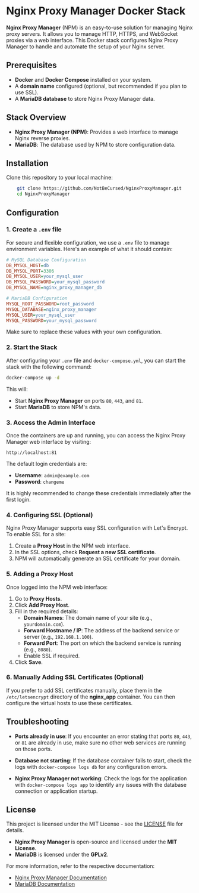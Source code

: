 # Nginx Proxy Manager Docker Stack

**Nginx Proxy Manager** (NPM) is an easy-to-use solution for managing Nginx proxy servers. It allows you to manage HTTP, HTTPS, and WebSocket proxies via a web interface. This Docker stack configures Nginx Proxy Manager to handle and automate the setup of your Nginx server.

## Prerequisites

- **Docker** and **Docker Compose** installed on your system.
- A **domain name** configured (optional, but recommended if you plan to use SSL).
- A **MariaDB database** to store Nginx Proxy Manager data.

## Stack Overview

- **Nginx Proxy Manager (NPM)**: Provides a web interface to manage Nginx reverse proxies.
- **MariaDB**: The database used by NPM to store configuration data.

## Installation 
Clone this repository to your local machine:

```bash
    git clone https://github.com/NotBeCursed/NginxProxyManager.git
    cd NginxProxyManager
```

## Configuration

### 1. Create a `.env` file

For secure and flexible configuration, we use a `.env` file to manage environment variables. Here's an example of what it should contain:

```ini
# MySQL Database Configuration
DB_MYSQL_HOST=db
DB_MYSQL_PORT=3306
DB_MYSQL_USER=your_mysql_user
DB_MYSQL_PASSWORD=your_mysql_password
DB_MYSQL_NAME=nginx_proxy_manager_db

# MariaDB Configuration
MYSQL_ROOT_PASSWORD=root_password
MYSQL_DATABASE=nginx_proxy_manager
MYSQL_USER=your_mysql_user
MYSQL_PASSWORD=your_mysql_password
```
Make sure to replace these values with your own configuration.

### 2. Start the Stack

After configuring your `.env` file and `docker-compose.yml`, you can start the stack with the following command:

```bash
docker-compose up -d
```

This will:

- Start **Nginx Proxy Manager** on ports `80`, `443`, and `81`.
- Start **MariaDB** to store NPM's data.

### 3. Access the Admin Interface

Once the containers are up and running, you can access the Nginx Proxy Manager web interface by visiting:

```
http://localhost:81
```

The default login credentials are:

- **Username**: `admin@example.com`
- **Password**: `changeme`

It is highly recommended to change these credentials immediately after the first login.

### 4. Configuring SSL (Optional)

Nginx Proxy Manager supports easy SSL configuration with Let's Encrypt. To enable SSL for a site:

1. Create a **Proxy Host** in the NPM web interface.
2. In the SSL options, check **Request a new SSL certificate**.
3. NPM will automatically generate an SSL certificate for your domain.

### 5. Adding a Proxy Host

Once logged into the NPM web interface:

1. Go to **Proxy Hosts**.
2. Click **Add Proxy Host**.
3. Fill in the required details:
   - **Domain Names**: The domain name of your site (e.g., `yourdomain.com`).
   - **Forward Hostname / IP**: The address of the backend service or server (e.g., `192.168.1.100`).
   - **Forward Port**: The port on which the backend service is running (e.g., `8080`).
   - Enable SSL if required.
4. Click **Save**.

### 6. Manually Adding SSL Certificates (Optional)

If you prefer to add SSL certificates manually, place them in the `/etc/letsencrypt` directory of the **nginx_app** container. You can then configure the virtual hosts to use these certificates.

## Troubleshooting

- **Ports already in use**: If you encounter an error stating that ports `80`, `443`, or `81` are already in use, make sure no other web services are running on those ports.
  
- **Database not starting**: If the database container fails to start, check the logs with `docker-compose logs db` for any configuration errors.

- **Nginx Proxy Manager not working**: Check the logs for the application with `docker-compose logs app` to identify any issues with the database connection or application startup.

## License
This project is licensed under the MIT License - see the [LICENSE](LICENSE) file for details.
- **Nginx Proxy Manager** is open-source and licensed under the **MIT License**.
- **MariaDB** is licensed under the **GPLv2**.

For more information, refer to the respective documentation:

- [Nginx Proxy Manager Documentation](https://nginxproxymanager.com/)
- [MariaDB Documentation](https://mariadb.org/documentation/)

